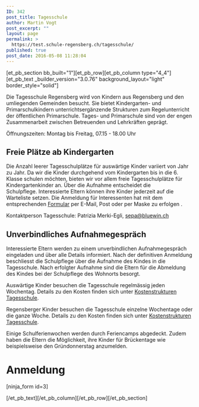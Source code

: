 ```yaml
---
ID: 342
post_title: Tagesschule
author: Martin Vogt
post_excerpt: ""
layout: page
permalink: >
  https://test.schule-regensberg.ch/tagesschule/
published: true
post_date: 2016-05-08 11:28:04
---
```

[et_pb_section bb_built="1"][et_pb_row][et_pb_column type="4_4"][et_pb_text _builder_version="3.0.76" background_layout="light" border_style="solid"]

Die Tagesschule Regensberg wird von Kindern aus Regensberg und den umliegenden Gemeinden besucht. Sie bietet Kindergarten- und Primarschulkindern unterrichtsergänzende Strukturen zum Regelunterricht der öffentlichen Primarschule. Tages- und Primarschule sind von der engen Zusammenarbeit zwischen Betreuenden und Lehrkräften geprägt.

Öffnungszeiten: Montag bis Freitag, 07.15 - 18.00 Uhr
<h2>Freie Plätze ab Kindergarten</h2>
Die Anzahl leerer Tagesschulplätze für auswärtige Kinder variiert von Jahr zu Jahr. Da wir die Kinder durchgehend vom Kindergarten bis in die 6. Klasse schulen möchten, bieten wir vor allem freie Tagesschulplätze für Kindergartenkinder an. Über die Aufnahme entscheidet die Schulpflege. Interessierte Eltern können ihre Kinder jederzeit auf die Warteliste setzen. Die Anmeldung für Interessenten hat mit dem entsprechenden <a href="https://test.schule-regensberg.ch/wp-content/uploads/2017/02/Anmeldung-bei-Interesse-via-Internet.pdf" target="_blank" rel="noopener noreferrer">Formular</a> per E-Mail, Post oder per Maske zu erfolgen .

Kontaktperson Tagesschule: Patrizia Merki-Egli, <a href="mailto:sepa@bluewin.ch">sepa@bluewin.ch</a>
<h2>Unverbindliches Aufnahmegespräch</h2>
Interessierte Eltern werden zu einem unverbindlichen Aufnahmegespräch eingeladen und über alle Details informiert. Nach der definitiven Anmeldung beschliesst die Schulpflege über die Aufnahme des Kindes in die Tagesschule. Nach erfolgter Aufnahme sind die Eltern für die Abmeldung des Kindes bei der Schulpflege des Wohnorts besorgt.

Auswärtige Kinder besuchen die Tagesschule regelmässig jeden Wochentag. Details zu den Kosten finden sich unter <a href="https://test.schule-regensberg.ch/wp-content/uploads/2017/02/Kostenblatt-externe-Preise-SJ-17-18.pdf" target="_blank" rel="noopener noreferrer">Kostenstrukturen Tagesschule</a>.

Regensberger Kinder besuchen die Tagesschule einzelne Wochentage oder die ganze Woche. Details zu den Kosten finden sich unter <a href="http://www.schule-regensberg.ch/_pdf/Kostnstrukturen-Tagi2016.pdf" target="_blank" rel="noopener noreferrer">Kostenstrukturen Tagesschule</a>.

Einige Schulferienwochen werden durch Feriencamps abgedeckt. Zudem haben die Eltern die Möglichkeit, ihre Kinder für Brückentage wie beispielsweise den Gründonnerstag anzumelden.
<h1>Anmeldung</h1>
<p style="text-align: left;">[ninja_form id=3]</p>
[/et_pb_text][/et_pb_column][/et_pb_row][/et_pb_section]